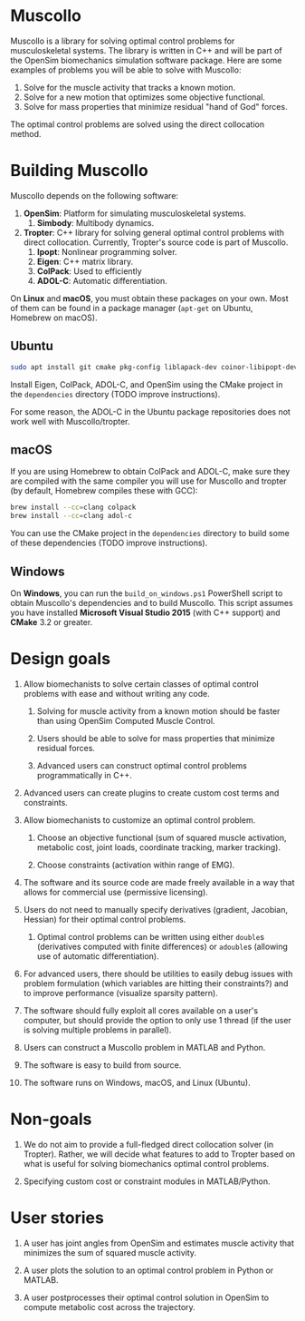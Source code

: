 Muscollo
========

Muscollo is a library for solving optimal control problems for 
musculoskeletal systems. The library is written in C++ and will be part of 
the OpenSim biomechanics simulation software package. Here are some examples of 
problems you will be able to solve with Muscollo:

1. Solve for the muscle activity that tracks a known motion.
2. Solve for a new motion that optimizes some objective functional.
3. Solve for mass properties that minimize residual "hand of God" forces.

The optimal control problems are solved using the direct collocation method.

Building Muscollo
=================

Muscollo depends on the following software:

1. **OpenSim**: Platform for simulating musculoskeletal systems.
   1. **Simbody**: Multibody dynamics.
2. **Tropter**: C++ library for solving general optimal control problems with 
direct collocation. Currently, Tropter's source code is part of Muscollo.
   1. **Ipopt**: Nonlinear programming solver.
   2. **Eigen**: C++ matrix library.
   3. **ColPack**: Used to efficiently 
   4. **ADOL-C**: Automatic differentiation.

On **Linux** and **macOS**, you must obtain these packages on your own. Most of
them can be found in a package manager (`apt-get` on Ubuntu, Homebrew on macOS).

Ubuntu
------

```bash
sudo apt install git cmake pkg-config liblapack-dev coinor-libipopt-dev
```

Install Eigen, ColPack, ADOL-C, and OpenSim using the CMake project in the
`dependencies` directory (TODO improve instructions).

For some reason, the ADOL-C in the Ubuntu package repositories does not work well
with Muscollo/tropter.

macOS
-----
If you are using Homebrew to obtain ColPack and ADOL-C, make 
sure they are compiled with the same compiler you will use for Muscollo and 
tropter (by default, Homebrew compiles these with GCC):

```bash
brew install --cc=clang colpack
brew install --cc=clang adol-c
```

You can use the CMake project in the `dependencies` directory to build some of
these dependencies (TODO improve instructions).


Windows
-------

On **Windows**, you can run the `build_on_windows.ps1` PowerShell script to 
obtain Muscollo's dependencies and to build Muscollo. This script assumes you
have installed **Microsoft Visual Studio 2015** (with C++ support) and **CMake**
3.2 or greater.

Design goals
============

1. Allow biomechanists to solve certain classes of optimal control problems with
   ease and without writing any code.

   1. Solving for muscle activity from a known motion should be faster than 
      using OpenSim Computed Muscle Control.
      
   2. Users should be able to solve for mass properties that minimize 
      residual forces.
      
   3. Advanced users can construct optimal control problems programmatically in
      C++.
   
3. Advanced users can create plugins to create custom cost terms and 
   constraints.
      
2. Allow biomechanists to customize an optimal control problem.

   1. Choose an objective functional (sum of squared muscle activation, 
      metabolic cost, joint loads, coordinate tracking, marker tracking).
      
   2. Choose constraints (activation within range of EMG).
      
3. The software and its source code are made freely available in a way that 
   allows for commercial use (permissive licensing).
   
4. Users do not need to manually specify derivatives (gradient, Jacobian, 
   Hessian) for their optimal control problems.
   
   1. Optimal control problems can be written using either `double`s 
      (derivatives computed with finite differences) or `adouble`s (allowing use
      of automatic differentiation).

5. For advanced users, there should be utilities to easily debug issues with 
   problem formulation (which variables are hitting their constraints?) and to 
   improve performance (visualize sparsity pattern).
   
6. The software should fully exploit all cores available on a user's 
   computer, but should provide the option to only use 1 thread (if the user is 
   solving multiple problems in parallel).
   
7. Users can construct a Muscollo problem in MATLAB and Python.

8. The software is easy to build from source.

9. The software runs on Windows, macOS, and Linux (Ubuntu).

Non-goals
=========

1. We do not aim to provide a full-fledged direct collocation solver (in 
   Tropter). Rather, we will decide what features to add to Tropter based on 
   what is useful for solving biomechanics optimal control problems.
    
2. Specifying custom cost or constraint modules in MATLAB/Python.

User stories
============

1. A user has joint angles from OpenSim and estimates muscle activity
   that minimizes the sum of squared muscle activity.
 
2. A user plots the solution to an optimal control problem in Python or MATLAB.
   
3. A user postprocesses their optimal control solution in OpenSim to compute 
   metabolic cost across the trajectory.

